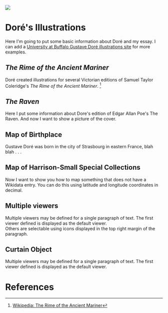 <a href="https://juncture-digital.org"><img src="https://juncture-digital.org/images/ve-button.png"></a>

<param ve-config 
       title="Gustave Doré's Gothic Art"
       author="Sherri Brown" 
       banner="https://upload.wikimedia.org/wikipedia/commons/c/ca/Gustave_Dor%C3%A9_-_Loch_Lomond_-_88-1913_-_Saint_Louis_Art_Museum.jpg" 
       layout="vertical">

<!-- Entities discussed throughout the essay are typically defined before the essay text and
     are thus available in all text.  Entity identifiers (QIDs) can be found in either
     Wikipedia or Wikidata (https://www.wikidata.org)> -->
<param title="Gustave Doré" eid="Q6682" alias="engraver">
<param title="Strasbourg" eid="Q6602">
<param title="Romanticism" eid="Q37068">
<param title="Lord Byron" eid="Q5679" alias="Byron">


# Doré's Illustrations 

Here I'm going to put some basic information about Doré and my essay. I can add a [University at Buffalo Gustave Doré illustrations site](https://digital.lib.buffalo.edu/collection/LIB-SC001/) for more examples. 
<param ve-image 
       label="Gustave Doré" 
       description="photograph by Félix Nadar" 
       license="PD" 
       url="https://upload.wikimedia.org/wikipedia/commons/7/7e/F%C3%A9lix_Nadar_1820-1910_portraits_Gustave_Dor%C3%A9.jpg">

## *The Rime of the Ancient Mariner*

Doré created illustrations for several Victorian editions of Samuel Taylor Coleridge's *The Rime of the Ancient Mariner*. [^1]
<param ve-image 
	label="The Mariner up on the mast in a storm"
	description="Illustration for *The Rime of the Ancient Mariner*" 
	license="PD" 	
        url="https://upload.wikimedia.org/wikipedia/commons/8/80/Gustave_Dore_Ancient_Mariner_Illustration.jpg">
	
## *The Raven*
Here I put some information about Dore's edition of Edgar Allan Poe's The Raven. And now I want to show a picture of the cover. 
<param ve-image 
	label="Cover of *The Raven*”
	description="Dore’s cover illustration for Edgar Allan Poe’s *The Raven*" 
	license="PD" 	
	rotate="90"
	url="Dore_Raven.jpg">


## Map of Birthplace 

Gustave Doré was born in the city of Strasbourg in eastern France, blah blah . . .
<param ve-map center="Q6602" zoom="11">
				      
## Map of Harrison-Small Special Collections
				      
Now I want to show you how to map something that does not have a Wikidata entry. You can do this using latitude and longitude coordinates in decimal. 
<param ve-map center="38.0360825,-78.5080211" zoom="11" show-labels marker-type="circle" radius="8">
  				      			   

## Multiple viewers

Multiple viewers may be defined for a single paragraph of text.  The first viewer defined is displayed as the default viewer.  
Others are selectable using icons displayed in the top right margin of the paragraph.
<param ve-image 
       manifest="https://iiif.juncture-digital.org/manifest/6dd738aed85597cac540ad31dd5818e86ef7f2918c7b43a9eb3123d5538e6e4c">
<param ve-map center="Q36600" zoom="11">

## Curtain Object 				       
Multiple viewers may be defined for a single paragraph of text. The first viewer defined is displayed as the default viewer.			       
<param ve-compare curtain url="https://stor.artstor.org/stor/f5acfe60-3c2c-4d9e-979f-2ec2896ebb2d" label="St Augustine's College, Canterbury (2021)">
<param ve-compare url="https://stor.artstor.org/stor/deb8a6fd-bc51-42fb-8ac2-28b556c482ab" label="St Augustine's College, Canterbury (1905 or earlier)">			       

# References

[^1]: [Wikipedia: The Rime of the Ancient Mariner](https://en.wikipedia.org/wiki/The_Rime_of_the_Ancient_Mariner)
